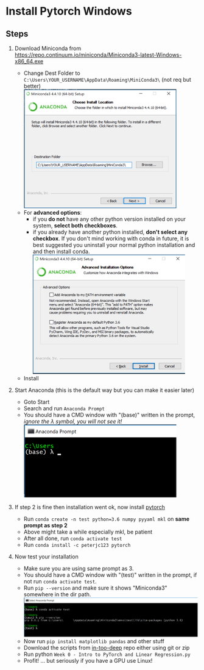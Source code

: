 # Install Pytorch Windows

## Steps

1. Download Miniconda from https://repo.continuum.io/miniconda/Miniconda3-latest-Windows-x86_64.exe

    - Change Dest Folder to `C:\Users\YOUR_USERNAME\AppData\Roaming\MiniConda3\` (not req but better)<br>
    <img src="pics/install-pytorch-windows/conda-install1.png" width="400" /> <br>
    - For **advanced options**:
        - if you **do not** have any other python version installed on your system, **select both checkboxes**.
        - if you already have another python installed, **don't select any checkbox**. If you don't mind working with conda in future, it is best suggested you uninstall your normal python installation and and then install conda.
        <img src="pics/install-pytorch-windows/conda-install2.png" width="400" /><br>
    - Install
2. Start Anaconda (this is the default way but you can make it easier later)
    - Goto Start
    - Search and run `Anaconda Prompt`
    - You should have a CMD window with "(base)" written in the prompt, *ignore the λ symbol, you will not see it!*
    <img src="pics/install-pytorch-windows/console1.png" width="400" /><br>
3. If step 2 is fine then installation went ok, now install [pytorch](https://github.com/peterjc123/pytorch-scripts)
    - Run `conda create -n test python=3.6 numpy pyyaml mkl` on **same prompt as step 2**
    - Above might take a while especially mkl, be patient
    - After all done, run `conda activate test`
    - Run `conda install -c peterjc123 pytorch`
4. Now test your installation
    - Make sure you are using same prompt as 3.
    - You should have a CMD window with "(test)" written in the prompt, if not run `conda activate test`.
    - Run `pip --version` and make sure it shows "Miniconda3" somewhere in the dir path.
    <img src="pics/install-pytorch-windows/console2.png" width="500" /><br>
    - Now run `pip install matplotlib pandas` and other stuff
    - Download the scripts from [in-too-deep](https://github.com/ML-Society/In-Too-Deep-Learning) repo either using git or zip
    - Run python `Week 0 - Intro to PyTorch and Linear Regression.py`
    - Profit! ... but seriously if you have a GPU use Linux!
